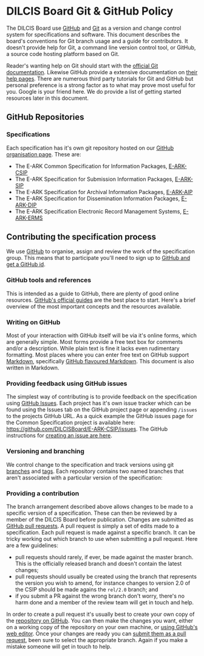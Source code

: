 DILCIS Board Git & GitHub Policy
================================

The DILCIS Board use [GitHub](https://github.com/) and [Git](https://git-scm.com/)
as a version and change control system for specifications and software. This document
describes the board's conventions for Git branch usage and a guide for contributors.
It doesn't provide help for Git, a command line version control tool, or
GitHub, a source code hosting platform based on Git.

Reader's wanting help on Git should start with the [official Git documentation](https://git-scm.com/doc/).
Likewise GitHub provide a extensive documentation on [their help pages](https://help.github.com/).
There are numerous third party tutorials for Git and GitHub but personal preference
is a strong factor as to what may prove most useful for you. Google is your friend
here. We do provide a list of getting started resources later in this document.

## GitHub Repositories

### Specifications
Each specification has it's own git repository hosted on our
[GitHub organisation page](https://github.com/DILCISBoard/). These are:

- The E-ARK Common Specification for Information Packages, [E-ARK-CSIP](https://github.com/DILCISBoard/E-ARK-CSIP)
- The E-ARK Specification for Submission Information Packages, [E-ARK-SIP](https://github.com/DILCISBoard/E-ARK-SIP)
- The E-ARK Specification for Archival Information Packages, [E-ARK-AIP](https://github.com/DILCISBoard/E-ARK-AIP)
- The E-ARK Specification for Dissemination Information Packages, [E-ARK-DIP](https://github.com/DILCISBoard/E-ARK-DIP)
- The E-ARK Specification Electronic Record Management Systems, [E-ARK-ERMS](https://github.com/DILCISBoard/E-ARK-ERMS)

## Contributing the specification process
We use [GitHub](https://github.com/) to organise, assign and review the work of
the specification group. This means that to participate you'll need to sign up
to [GitHub and get a GitHub id](https://github.com/join).

### GitHub tools and references
This is intended as a guide to GitHub, there are plenty of good online resources.
[GitHub's official guides](https://guides.github.com/) are the best place to start.
Here's a brief overview of the most important concepts and the resources available.

### Writing on GitHub
Most of your interaction with GitHub itself will be via it's online forms, which
are generally simple. Most forms provide a free text box for comments and/or a
description. While plain text is fine it lacks even rudimentary formatting. Most
places where you can enter free text on GitHub support [Markdown](https://daringfireball.net/projects/markdown/), specifically [GitHub flavoured Markdown](https://guides.github.com/features/mastering-markdown/).
This document is also written in Markdown.

### Providing feedback using GitHub issues
The simplest way of contributing is to provide feedback on the specification using
[GitHub Issues](https://guides.github.com/features/issues/). Each project has it's
own issue tracker which can be found using the Issues tab on the GitHub project page
or appending `/issues` to the projects GitHub URL. As a quick example the GitHub
issues page for the Common Specification project is available here:
https://github.com/DILCISBoard/E-ARK-CSIP/issues. The GitHub instructions for
[creating an issue are here](https://help.github.com/en/articles/creating-an-issue).

### Versioning and branching
We control change to the specification and track versions using git [branches](https://git-scm.com/book/en/v1/Git-Branching-What-a-Branch-Is) and [tags](https://git-scm.com/book/en/v2/Git-Basics-Tagging).
Each repository contains two named branches that aren't associated with a particular
version of the specification:


### Providing a contribution
The branch arrangement described above allows changes to be made to a specific
version of a specification. These can then be reviewed by a member of the DILCIS
Board before publication. Changes are submitted as [GitHub pull requests](https://help.github.com/en/articles/about-pull-requests). A pull request
is simply a set of edits made to a specification. Each pull request is made against
a specific branch. It can be tricky working out which branch to use when submitting
a pull request. Here are a few guidelines:

- pull requests should rarely, if ever, be made against the master branch. This is
the officially released branch and doesn't contain the latest changes;
- pull requests should usually be created using the branch that represents the
version you wish to amend, for instance changes to version 2.0 of the CSIP should
be made agains the `rel/2.0` branch; and
- if you submit a PR against the wrong branch don't worry, there's no harm done and
a member of the review team will get in touch and help.

In order to create a pull request it's usually best to create your own copy of the
[repository on GitHub](https://help.github.com/en/articles/cloning-a-repository).
You can then make the changes you want, either on a working copy of the repository
on your own machine, or [using GitHub's web editor](https://help.github.com/en/articles/editing-files-in-your-repository). Once
your changes are ready you can [submit them as a pull request](https://help.github.com/en/articles/creating-a-pull-request), been sure to
select the appropriate branch. Again if you make a mistake someone will get in touch
to help.
